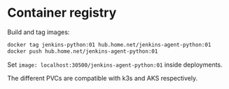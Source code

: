 # Container registry
Build and tag images:
```sh
docker tag jenkins-python:01 hub.home.net/jenkins-agent-python:01
docker push hub.home.net/jenkins-agent-python:01
```

Set `image: localhost:30500/jenkins-agent-python:01` inside deployments.

The different PVCs are compatible with k3s and AKS respectively. 